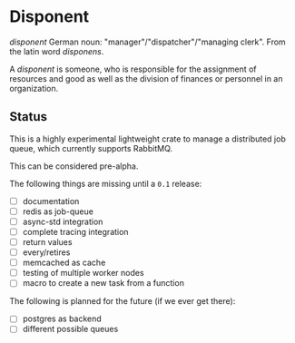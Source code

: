 # Disponent

*disponent* German noun: "manager"/"dispatcher"/"managing clerk".
From the latin word *disponens*.

A *disponent* is someone, who is responsible for the assignment of resources and good as
well as the division of finances or personnel in an organization.

## Status

This is a highly experimental lightweight crate to manage a distributed job queue, which
currently supports RabbitMQ.

This can be considered pre-alpha.

The following things are missing until a `0.1` release:

* [ ] documentation
* [ ] redis as job-queue
* [ ] async-std integration
* [ ] complete tracing integration
* [ ] return values
* [ ] every/retires
* [ ] memcached as cache
* [ ] testing of multiple worker nodes
* [ ] macro to create a new task from a function

The following is planned for the future (if we ever get there):

* [ ] postgres as backend
* [ ] different possible queues
